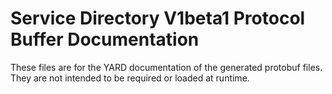 # Service Directory V1beta1 Protocol Buffer Documentation

These files are for the YARD documentation of the generated protobuf files.
They are not intended to be required or loaded at runtime.
